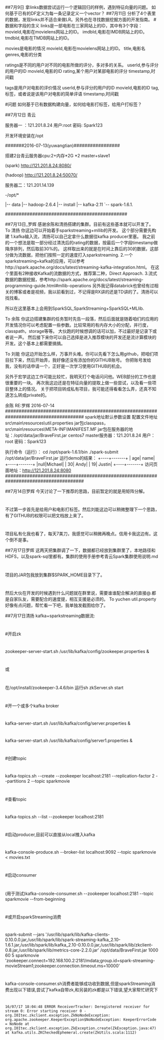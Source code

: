 ##7月9日
拿links数据尝试运行一个逻辑回归的样例，遇到特征向量的问题。
如何基于已有的DF定义为每一条记录定义一个vector？
##7月11日
分析了4个表里的数据，发现links并不适合来做LR。另外也在寻找数据挖掘方面的开发指南。
#数据和字段的含义
links是一部电影在三家网站上的ID，其中有3个字段：
movieId,电影在movielens网站上的ID。
imdbId,电影在IMDB网站上的ID。
tmdbId,电影在TMDB网站上的ID。

movies是电影的情况
movieId,电影在movielens网站上的ID。
title,电影名
genres,电影的分类

ratings是不同的用户对不同的电影所做的评分，多对多的关系。
userId,参与评分的用户的ID
movieId,电影的ID
rating,某个用户对某部电影的评分
timestamp,时间戳

tags是用户对电影的评价情况
userId,参与评分的用户的ID
movieId,电影的ID
tag,标签，或者说是该用户对电影的简单评语
timestamp,时间戳

#问题
如何基于已有数据构建向量，如何给电影打标签，给用户打标签？

##7月12日
青云

服务器一 ：121.201.8.24 用户:root 密码: Spark123 

开发环境安装在/opt


#######2016-07-13(yuwangtian)#################

搭建2台青云服务器cpu:2+内存*2G   *2
master+slave1

(spark)   http://121.201.8.24:8080/

(hadoop)  http://121.201.8.24:50070/


服务器二：121.201.14.139  


-/opt/*

|-- data
|-- hadoop-2.6.4
|-- install
|-- kafka-2.11
`-- spark-1.6.1.

#############################################

##7月13日_罗辉
感谢余陈和清扬搭建的集群。目前有这些基本就可以开发了。
To 清扬
你这边可以开始着手sparkstreaming+mllib的开发。
这个部分需要先构建
1.kafka输入流，清扬可以自己定拿什么数据往kafka producer里塞。
我之前的一个想法是取一部分经过清洗后的rating的数据，按最后一个字段timestamp做降序排列，然后取前30%的。
这样取出来的就是在时间上靠后的30的数据，这部分做为流数据，把他们按照一定的速度打入sparkstreaming.
2.一个sparkstreaming+kafka的应用，可以参考http://spark.apache.org/docs/latest/streaming-kafka-integration.html。
在这个里面有2种接收Kafka的流数据的方式，推荐第二种，Direct Approach.
3.流式数据的数据挖掘，参考http://spark.apache.org/docs/latest/streaming-programming-guide.html#mllib-operations
另外我记得databrick也曾经有过相关的博客或者是视频，我以前看到过，不记得是RX讲的还是TD讲的了。清扬可以找找看。

所以在这里基本上会用到SparkSQL,SparkStreaming+SparkSQL+MLlib.

To 余陈
你这边搭建集群的任务暂时先告一段落，然后后面就是随着咱们的应用的开发情况你可以考虑配置一些参数。比较常用的有内存大小的分配，并行度，classpath，storage等等。
大伙跑的时候想调的话可以加，不过最好是记录下或者说一声。
然后接下来你可以自己选择是进入推荐模块的开发还是流计算模块的开发。这个基本上都需要搞搞。

  
  

To 刘能
你这边开始怎么样，万事开头难。你可以先看下怎么用github，把咱们项目拉下来，然后开始弄，我好像还没有添加你的GITHUB账号。
你把账号发给我，没有的话申请一个，正好是一次学习使用GITHUB的机会。

另外于宏学这边工作可能比较忙，我明天打个电话问问他。WEB部分的工作也是很重要的一块。
再次我这边还是在特征向量的提取上做一些尝试，以及看一些项目整体上的情况。
关于把项目转成私有项目，我可能还得看看怎么弄，还真不知道怎么转成private的。


余陈 RE:罗辉  2016-07-14
#####################################################################################
spark地址默认参数设置
配置文件地址 src\main\resources\util.properties
jar包classpass，src\main\resources\META-INF\MANIFEST.MF
jar包在服务器的地址：/opt/data/jar/BraveFirst.jar
centos7 master服务器：121.201.8.24
用户：root
密码：Spark123

执行命令（运行）：
cd /opt/spark-1.6.1/bin
./spark-submit  /opt/data/jar/BraveFirst.jar
运行demo的结果：
+----+-------+
| age|   name|
+----+-------+
|null|Michael|
|  30|   Andy|
|  19| Justin|
+----+-------+
访问页面地址：http://121.201.8.24:8080
#####################################################################################

##7月14日罗辉
今天讨论了一下推荐的思路，目前暂定的就是用矩阵分解。
#
不过第一步首先是给用户和电影打标签。然后刘能这边可以稍微整理下一个思路，有了GITHUB的权限可以把文档放上来了。
#
项目私有化我也看了，每天7美刀，我感觉可以稍微再晚点。信用卡我这边有。这个倒不是事。

##7月17日罗辉
这两天把集群调了一下，数据都已经放到集群里了，本地路径和HDFS，以及spark-sql里都有。集群的使用手册参考青云Spark集群使用说明.md 
#
项目的JAR包我放到集群$SPARK_HOME目录下了。
#
然后大伙在开发的时候遇到什么问题就在群里说，需要谁谁配合解决的直接@.都是自家队友，需要配合的速度提，相互支援是必须的。
To yuchen
util.property好像有点问题，帮忙看一下吧，我单独发截图给你了。

##7月17日清扬
kafka+sparkstreaming数据流:
#
#
#开启zk
#
zookeeper-server-start.sh /usr/lib/kafka/config/zookeeper.properties &
#
或
#
在/opt/install/zookeeper-3.4.6/bin 运行sh zkServer.sh start
#
#
#开一个或多个kafka broker
#
kafka-server-start.sh /usr/lib/kafka/config/server.properties &
#
kafka-server-start.sh /usr/lib/kafka/config/server1.properties &
#
#
#创建topic
#
kafka-topics.sh --create --zookeeper localhost:2181 --replication-factor 2 --partitions 2 --topic sparkmovie
#
#
#查看topic
#
kafka-topics.sh --list --zookeeper localhost:2181
#
#
#启动producer,目前可以直接从local推入kafka
#
kafka-console-produce.sh --broker-list localhost:9092 --topic sparkmovie < movies.txt
#
#
#启动consumer
#
(用于测试)kafka-console-consumer.sh --zookeeper localhost:2181 --topic sparkmovie --from-beginning
#
#或开启sparkStreaming消费
#
spark-submit --jars '/usr/lib/spark/lib/kafka-clients-0.10.0.0.jar,/usr/lib/spark/lib/spark-streaming-kafka_2.10-1.6.1.jar,/usr/lib/spark/lib/kafka_2.10-0.10.0.0.jar,/usr/lib/spark/lib/zkclient-0.8.jar,/usr/lib/spark/lib/metrics-core-2.2.0.jar' /opt/data/BraveFirst.jar 1000 60 5 sparkmovie 'zookeeper.connect=192.168.100.2:2181/mdata;group.id=spark-streaming-movieStream1;zookeeper.connection.timeout.ms=10000'
#
#
kafka-console-consumer.sh消费者能够成功收到数据,但是sparkStreaming消费出现以下错误,尝试了kafka自带zk,和另装的zk都是以下错误,望大家帮忙研究下
#
`16/07/17 18:04:48 ERROR ReceiverTracker: Deregistered receiver for stream 0: Error starting receiver 0 - org.I0Itec.zkclient.exception.ZkNoNodeException: org.apache.zookeeper.KeeperException$NoNodeException: KeeperErrorCode = NoNode
	at org.I0Itec.zkclient.exception.ZkException.create(ZkException.java:47)
	at kafka.utils.ZKCheckedEphemeral.create(ZkUtils.scala:1112)
`